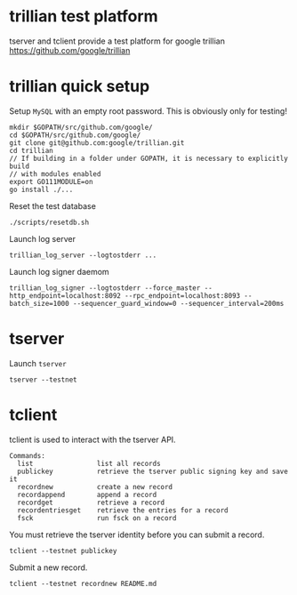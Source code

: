 # trillian test platform

tserver and tclient provide a test platform for google trillian
https://github.com/google/trillian

# trillian quick setup

Setup `MySQL` with an empty root password. This is obviously only for testing!

```
mkdir $GOPATH/src/github.com/google/
cd $GOPATH/src/github.com/google/
git clone git@github.com:google/trillian.git
cd trillian
// If building in a folder under GOPATH, it is necessary to explicitly build 
// with modules enabled
export GO111MODULE=on
go install ./...
```

Reset the test database
```
./scripts/resetdb.sh
```

Launch log server
```
trillian_log_server --logtostderr ...
```

Launch log signer daemom
```
trillian_log_signer --logtostderr --force_master --http_endpoint=localhost:8092 --rpc_endpoint=localhost:8093 --batch_size=1000 --sequencer_guard_window=0 --sequencer_interval=200ms
```

# tserver

Launch `tserver`
```
tserver --testnet
```

# tclient

tclient is used to interact with the tserver API.

```
Commands:
  list                list all records
  publickey           retrieve the tserver public signing key and save it
  recordnew           create a new record
  recordappend        append a record
  recordget           retrieve a record
  recordentriesget    retrieve the entries for a record
  fsck                run fsck on a record
```

You must retrieve the tserver identity before you can submit a record.

```
tclient --testnet publickey
```

Submit a new record.

```
tclient --testnet recordnew README.md
```
